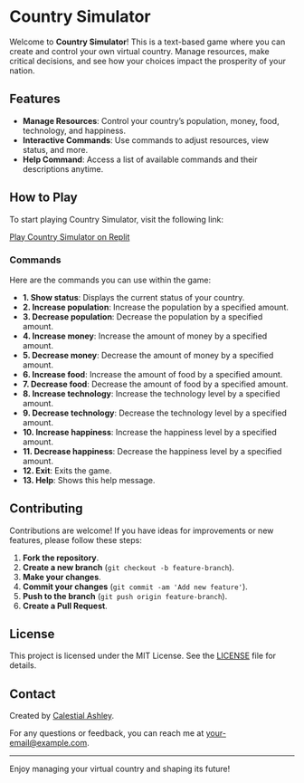 # Country Simulator

Welcome to **Country Simulator**! This is a text-based game where you can create and control your own virtual country. Manage resources, make critical decisions, and see how your choices impact the prosperity of your nation.

## Features

- **Manage Resources**: Control your country’s population, money, food, technology, and happiness.
- **Interactive Commands**: Use commands to adjust resources, view status, and more.
- **Help Command**: Access a list of available commands and their descriptions anytime.

## How to Play

To start playing Country Simulator, visit the following link:

[Play Country Simulator on Replit](https://replit.com/@calestialashley/Country-Simulation?s=app)

### Commands

Here are the commands you can use within the game:

- **1. Show status**: Displays the current status of your country.
- **2. Increase population**: Increase the population by a specified amount.
- **3. Decrease population**: Decrease the population by a specified amount.
- **4. Increase money**: Increase the amount of money by a specified amount.
- **5. Decrease money**: Decrease the amount of money by a specified amount.
- **6. Increase food**: Increase the amount of food by a specified amount.
- **7. Decrease food**: Decrease the amount of food by a specified amount.
- **8. Increase technology**: Increase the technology level by a specified amount.
- **9. Decrease technology**: Decrease the technology level by a specified amount.
- **10. Increase happiness**: Increase the happiness level by a specified amount.
- **11. Decrease happiness**: Decrease the happiness level by a specified amount.
- **12. Exit**: Exits the game.
- **13. Help**: Shows this help message.

## Contributing

Contributions are welcome! If you have ideas for improvements or new features, please follow these steps:

1. **Fork the repository**.
2. **Create a new branch** (`git checkout -b feature-branch`).
3. **Make your changes**.
4. **Commit your changes** (`git commit -am 'Add new feature'`).
5. **Push to the branch** (`git push origin feature-branch`).
6. **Create a Pull Request**.

## License

This project is licensed under the MIT License. See the [LICENSE](LICENSE) file for details.

## Contact

Created by [Calestial Ashley](https://github.com/calestialashley).

For any questions or feedback, you can reach me at [your-email@example.com](mailto:your-email@example.com).

---

Enjoy managing your virtual country and shaping its future!
